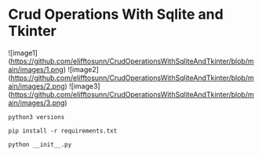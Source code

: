 ﻿# Crud Operations With Sqlite and Tkinter

![image1] (https://github.com/elifftosunn/CrudOperationsWithSqliteAndTkinter/blob/main/images/1.png)
![image2] (https://github.com/elifftosunn/CrudOperationsWithSqliteAndTkinter/blob/main/images/2.png)
![image3] (https://github.com/elifftosunn/CrudOperationsWithSqliteAndTkinter/blob/main/images/3.png)

```
python3 versions
```

```
pip install -r requirements.txt
```

```
python __init__.py
```
